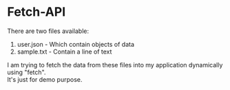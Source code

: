 # Fetch-API

There are two files available:
<br>
1. user.json - Which contain objects of data
2. sample.txt - Contain a line of text

I am trying to fetch the data from these files into my application dynamically using "fetch".
<br>
It's just for demo purpose.
